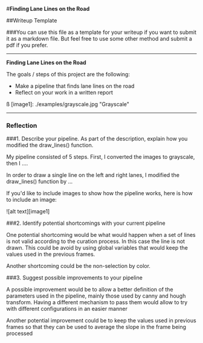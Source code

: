 #**Finding Lane Lines on the Road**

##Writeup Template

###You can use this file as a template for your writeup if you want to submit it as a markdown file. But feel free to use some other method and submit a pdf if you prefer.

---

**Finding Lane Lines on the Road**

The goals / steps of this project are the following:
* Make a pipeline that finds lane lines on the road
* Reflect on your work in a written report


[//]: # (Image References)
ß
[image1]: ./examples/grayscale.jpg "Grayscale"

---

### Reflection

###1. Describe your pipeline. As part of the description, explain how you modified the draw_lines() function.

My pipeline consisted of 5 steps. First, I converted the images to grayscale, then I ....

In order to draw a single line on the left and right lanes, I modified the draw_lines() function by ...

If you'd like to include images to show how the pipeline works, here is how to include an image:

![alt text][image1]


###2. Identify potential shortcomings with your current pipeline


One potential shortcoming would be what would happen when a set of lines is not valid according to the curation process.
In this case the line is not drawn. This could be avoid by using global variables that would keep the values used in the previous frames.

Another shortcoming could be the non-selection by color.



###3. Suggest possible improvements to your pipeline

A possible improvement would be to allow a better definition of the parameters used in the pipeline, mainly those used by canny and hough transform. Having a different mechanism to pass them would allow to try with different configurations in an easier manner

Another potential improvement could be to keep the values used in previous frames so that they can be used to average the slope in the frame being processed
